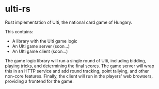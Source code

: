 # ulti-rs

Rust implementation of Ulti, the national card game of Hungary.

This contains:
* A library with the Ulti game logic
* An Ulti game server (soon...)
* An Ulti game client (soon...)

The game logic library will run a single round of Ulti, including bidding,
  playing tricks, and determining the final scores. The game server will wrap
  this in an HTTP service and add round tracking, point tallying, and other
  non-core features. Finally, the client will run in the players' web browsers,
  providing a frontend for the game.
